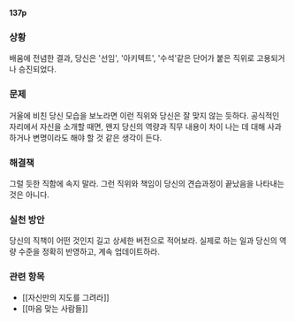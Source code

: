**137p**

### 상황
배움에 전념한 결과, 당신은 '선임', '아키텍트', '수석'같은 단어가 붙은 직위로 고용되거나 승진되었다.

### 문제
거울에 비친 당신 모습을 보노라면 이런 직위와 당신은 잘 맞지 않는 듯하다. 공식적인 자리에서 자신을 소개할 때면, 왠지 당신의 역량과 직무 내용이 차이 나는 데 대해 사과하거나 변명이라도 해야 할 것 같은 생각이 든다.

### 해결책
그럴 듯한 직함에 속지 말라. 그런 직위와 책임이 당신의 견습과정이 끝났음을 나타내는 것은 아니다.

### 실천 방안
당신의 직책이 어떤 것인지 길고 상세한 버전으로 적어보라. 실제로 하는 일과 당신의 역량 수준을 정확히 반영하고, 계속 업데이트하라.

### 관련 항목
+ [[자신만의 지도를 그려라]]
+ [[마음 맞는 사람들]]